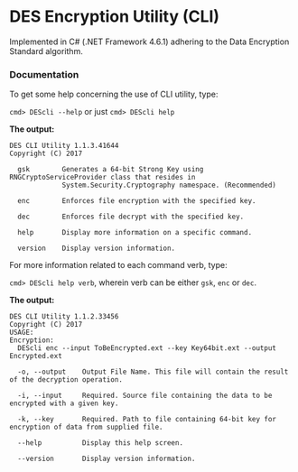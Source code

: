 # DES Encryption Utility (CLI)

Implemented in C# (.NET Framework 4.6.1) adhering to the Data Encryption Standard algorithm.

### Documentation

To get some help concerning the use of CLI utility, type:

`cmd> DEScli --help` or just `cmd> DEScli help`

**The output:**

```
DES CLI Utility 1.1.3.41644
Copyright (C) 2017

  gsk        Generates a 64-bit Strong Key using RNGCryptoServiceProvider class that resides in
             System.Security.Cryptography namespace. (Recommended)

  enc        Enforces file encryption with the specified key.

  dec        Enforces file decrypt with the specified key.

  help       Display more information on a specific command.

  version    Display version information.
```
  
For more information related to each command verb, type:

`cmd> DEScli help verb`, wherein verb can be either `gsk`, `enc` or `dec`.

**The output:**

```
DES CLI Utility 1.1.2.33456
Copyright (C) 2017
USAGE:
Encryption:
  DEScli enc --input ToBeEncrypted.ext --key Key64bit.ext --output Encrypted.ext

  -o, --output    Output File Name. This file will contain the result of the decryption operation.

  -i, --input     Required. Source file containing the data to be encrypted with a given key.

  -k, --key       Required. Path to file containing 64-bit key for encryption of data from supplied file.

  --help          Display this help screen.

  --version       Display version information.
```